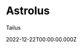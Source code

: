 ---
title: Astrolus
github: https://github.com/Tailus-UI/astro-theme
demo: https://astrolus.netlify.app/
author: Tailus
author_link: https://github.com/Tailus-UI
date: 2022-12-22T00:00:00.000Z
description: >-
  Modern Sass home page template that supports light and dark theme built with
  tailwindcss using tailus blocks.
ssg:
  - Astro
css:
  - Tailwind
cms:
  - Markdown
category:
  - Saas
draft: false
publish_date: '2022-09-04T11:34:15Z'
update_date: '2023-03-31T13:23:40Z'
github_star: 58
github_fork: 19
---